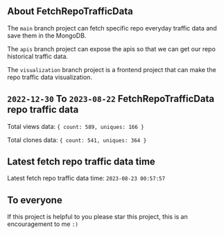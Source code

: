 ## About FetchRepoTrafficData

The `main` branch project can fetch specific repo everyday traffic data and save them in the MongoDB.

The `apis` branch project can expose the apis so that we can get our repo historical traffic data.

The `visualization` branch project is a frontend project that can make the repo traffic data visualization.

## `2022-12-30` To `2023-08-22` FetchRepoTrafficData repo traffic data

Total views data: `{ count: 589, uniques: 166 }`

Total clones data: `{ count: 541, uniques: 364 }`

## Latest fetch repo traffic data time

Latest fetch repo traffic data time: `2023-08-23 00:57:57`

## To everyone

If this project is helpful to you please star this project, this is an encouragement to me `:)`



